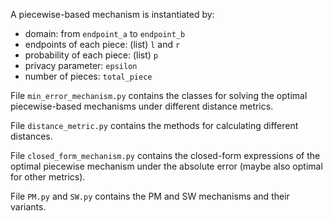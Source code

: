 A piecewise-based mechanism is instantiated by:
* domain: from `endpoint_a` to `endpoint_b`
* endpoints of each piece: (list) `l` and `r`
* probability of each piece: (list) `p` 
* privacy parameter: `epsilon`
* number of pieces: `total_piece`

File `min_error_mechanism.py` contains the classes for solving the optimal piecewise-based mechanisms under different distance metrics.

File `distance_metric.py` contains the methods for calculating different distances.

File `closed_form_mechanism.py` contains the closed-form expressions of the optimal piecewise mechanism under the absolute error (maybe also optimal for other metrics).

File `PM.py` and `SW.py` contains the PM and SW mechanisms and their variants.
